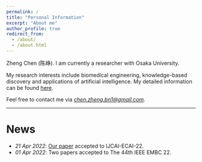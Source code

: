 ```yaml
---
permalink: /
title: "Personal Information"
excerpt: "About me"
author_profile: true
redirect_from: 
  - /about/
  - /about.html
---
```


Zheng Chen (陈峥). I am currently a researcher with Osaka University.

My research interests include biomedical engineering, knowledge-based discovery and applications of artificial intelligence.
My detailed information can be found [here](https://scholar.google.com/citations?user=571LAh4AAAAJ&hl=en).

Feel free to contact me via *chen.zheng.bn1@gmail.com*.

****

News
======
* _21 Apr 2022_: [Our paper](https://arxiv.org/abs/2204.09840) accepted to IJCAI-ECAI-22.
* _01 Apr 2022_: Two papers accepted to The 44th IEEE EMBC 22.

